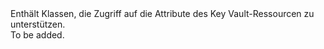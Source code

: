 <Namespace Name="Microsoft.Azure.KeyVault.Models">
  <Docs>
    <summary>Enthält Klassen, die Zugriff auf die Attribute des Key Vault-Ressourcen zu unterstützen.</summary> 
    <remarks>To be added.</remarks>
  </Docs>
</Namespace>

